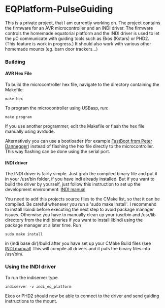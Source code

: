 # EQPlatform-PulseGuiding
This is a private project, that I am currently working on. The project contains the firmware for an AVR microcontroller and an INDI driver. The firmware controls the homemade equatorial platform and the INDI driver is used to let the µC communicate with guiding tools such as Ekos (Kstars) or PHD2. (This feature is work in progress.)
It should also work with various other homemade mounts (eg. barn door trackers...)
### Building
#### AVR Hex File
To build the microcontroller hex file, navigate to the directory containing the Makefile.
```
make hex
```
To program the microcontroller using USBasp, run:
```
make program
```
If you use another programmer, edit the Makefile or flash the hex file manually using avrdude.

Alternatively you can use a bootloader (for example [FastBoot from Peter Dannegger](http://pointless-circuits.com/fastboot-generator/)) instead of flashing the hex file directly to the microcontroller. This way flashing can be done using the serial port.
#### INDI driver
The INDI driver is fairly simple. Just grab the compiled binary file and put it in your /usr/bin folder, if you have indi already installed. But if you want to build the driver by yourself, just follow this instruction to set up the development environment:
[INDI manual](https://www.indilib.org/develop/developer-manual/163-setting-development-environment.html "Official development manual of INDI")

You need to add this projects source files to the CMake list, so that it can be compiled.
Be careful whenever you run a 'sudo make install'. I recommend to install libindi before executing the next step to avoid package manager issues. Otherwise you have to manually clean up your /usr/bin and /usr/lib directory from the indi binaries if you want to install libindi using the package manager at a later time.
Run
```
sudo make install
```
in {indi base dir}/build after you have set up your CMake Build files (see [INDI manual](https://www.indilib.org/develop/developer-manual/163-setting-development-environment.html "Official development manual of INDI")) This will compile all drivers and it puts the binary files into /usr/bin/.
### Using the INDI driver
To run the indiserver type
```
indiserver -v indi_eq_platform
```
Ekos or PHD2 should now be able to connect to the driver and send guiding instructions to the mount.
